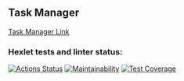 ## Task Manager

[Task Manager Link](https://task-manager-4pks.onrender.com)


### Hexlet tests and linter status:
[![Actions Status](https://github.com/escape-8/php-project-57/actions/workflows/hexlet-check.yml/badge.svg)](https://github.com/escape-8/php-project-57/actions)
[![Maintainability](https://api.codeclimate.com/v1/badges/fcb6538ea346afd285ec/maintainability)](https://codeclimate.com/github/escape-8/php-project-57/maintainability)
[![Test Coverage](https://api.codeclimate.com/v1/badges/fcb6538ea346afd285ec/test_coverage)](https://codeclimate.com/github/escape-8/php-project-57/test_coverage)
